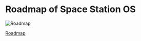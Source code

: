<!--
layout: default
title: Road map
nav_order: 11
-->

# Roadmap of Space Station OS


![Roadmap](https://github.com/user-attachments/assets/3c30cbf5-f45d-4c8b-9308-f08f64ba47d3)


[Roadmap](https://spacestationos.com/#roadmap)
